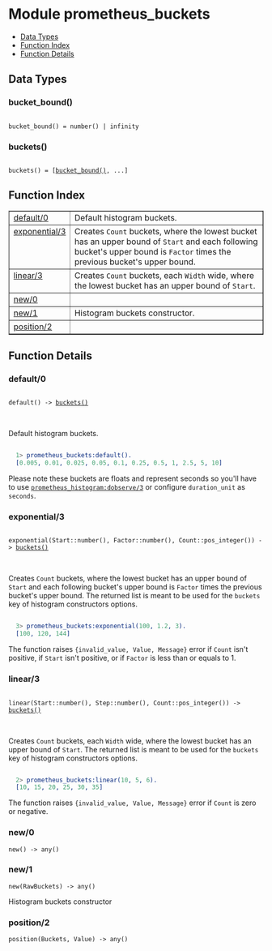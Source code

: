 

# Module prometheus_buckets #
* [Data Types](#types)
* [Function Index](#index)
* [Function Details](#functions)

<a name="types"></a>

## Data Types ##




### <a name="type-bucket_bound">bucket_bound()</a> ###


<pre><code>
bucket_bound() = number() | infinity
</code></pre>




### <a name="type-buckets">buckets()</a> ###


<pre><code>
buckets() = [<a href="#type-bucket_bound">bucket_bound()</a>, ...]
</code></pre>

<a name="index"></a>

## Function Index ##


<table width="100%" border="1" cellspacing="0" cellpadding="2" summary="function index"><tr><td valign="top"><a href="#default-0">default/0</a></td><td>
Default histogram buckets.</td></tr><tr><td valign="top"><a href="#exponential-3">exponential/3</a></td><td>
Creates <code>Count</code> buckets, where the lowest bucket has an
upper bound of <code>Start</code> and each following bucket's upper bound is <code>Factor</code>
times the previous bucket's upper bound.</td></tr><tr><td valign="top"><a href="#linear-3">linear/3</a></td><td>
Creates <code>Count</code> buckets, each <code>Width</code> wide, where the lowest
bucket has an upper bound of <code>Start</code>.</td></tr><tr><td valign="top"><a href="#new-0">new/0</a></td><td></td></tr><tr><td valign="top"><a href="#new-1">new/1</a></td><td>
Histogram buckets constructor.</td></tr><tr><td valign="top"><a href="#position-2">position/2</a></td><td></td></tr></table>


<a name="functions"></a>

## Function Details ##

<a name="default-0"></a>

### default/0 ###

<pre><code>
default() -&gt; <a href="#type-buckets">buckets()</a>
</code></pre>
<br />

Default histogram buckets.

```erlang

  1> prometheus_buckets:default().
  [0.005, 0.01, 0.025, 0.05, 0.1, 0.25, 0.5, 1, 2.5, 5, 10]
```

Please note these buckets are floats and represent seconds so you'll
have to use [`prometheus_histogram:dobserve/3`](prometheus_histogram.md#dobserve-3) or
configure `duration_unit` as `seconds`.

<a name="exponential-3"></a>

### exponential/3 ###

<pre><code>
exponential(Start::number(), Factor::number(), Count::pos_integer()) -&gt; <a href="#type-buckets">buckets()</a>
</code></pre>
<br />

Creates `Count` buckets, where the lowest bucket has an
upper bound of `Start` and each following bucket's upper bound is `Factor`
times the previous bucket's upper bound. The returned list is meant to be
used for the `buckets` key of histogram constructors options.

```erlang

  3> prometheus_buckets:exponential(100, 1.2, 3).
  [100, 120, 144]
```

The function raises `{invalid_value, Value, Message}` error if `Count`
isn't positive, if `Start` isn't positive, or if `Factor` is less than or
equals to 1.

<a name="linear-3"></a>

### linear/3 ###

<pre><code>
linear(Start::number(), Step::number(), Count::pos_integer()) -&gt; <a href="#type-buckets">buckets()</a>
</code></pre>
<br />

Creates `Count` buckets, each `Width` wide, where the lowest
bucket has an upper bound of `Start`. The returned list is meant to be
used for the `buckets` key of histogram constructors options.

```erlang

  2> prometheus_buckets:linear(10, 5, 6).
  [10, 15, 20, 25, 30, 35]
```

The function raises `{invalid_value, Value, Message}` error if `Count`
is zero or negative.

<a name="new-0"></a>

### new/0 ###

`new() -> any()`

<a name="new-1"></a>

### new/1 ###

`new(RawBuckets) -> any()`

Histogram buckets constructor

<a name="position-2"></a>

### position/2 ###

`position(Buckets, Value) -> any()`

